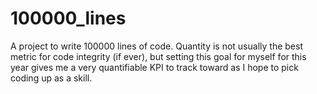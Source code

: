 # 100000_lines

A project to write 100000 lines of code. Quantity is not usually the best metric for code integrity (if ever), but setting this goal for myself for this year gives me a very quantifiable KPI to track toward as I hope to pick coding up as a skill.
